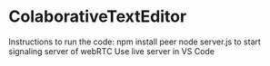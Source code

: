 # ColaborativeTextEditor
Instructions to run the code:
npm install peer
node server.js to start signaling server of webRTC
Use live server in VS Code
